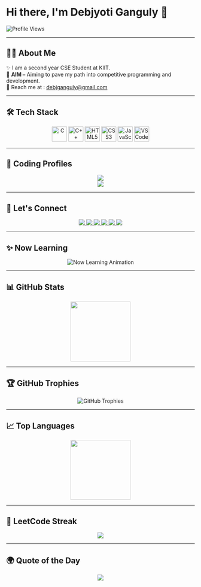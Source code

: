 # Hi there, I'm Debjyoti Ganguly 👋

![Profile Views](https://komarev.com/ghpvc/?username=debjganguly&label=Profile%20Views&color=blue&style=flat)

---

## 👨‍💻 About Me

✨ I am a second year CSE Student at KIIT.  
🎯 **AIM –** Aiming to pave my path into competitive programming and development.  
📩 Reach me at : [debjganguly@gmail.com](mailto:debjganguly@gmail.com)

---

## 🛠️ Tech Stack

<p align="center">  
  <img src="https://cdn.jsdelivr.net/gh/devicons/devicon/icons/c/c-original.svg" width="40" alt="C"/>  
  <img src="https://cdn.jsdelivr.net/gh/devicons/devicon/icons/cplusplus/cplusplus-original.svg" width="40" alt="C++"/>  
  <img src="https://cdn.jsdelivr.net/gh/devicons/devicon/icons/html5/html5-original.svg" width="40" alt="HTML5"/>  
  <img src="https://cdn.jsdelivr.net/gh/devicons/devicon/icons/css3/css3-original.svg" width="40" alt="CSS3"/>  
  <img src="https://cdn.jsdelivr.net/gh/devicons/devicon/icons/javascript/javascript-original.svg" width="40" alt="JavaScript"/>  
  <img src="https://cdn.jsdelivr.net/gh/devicons/devicon/icons/vscode/vscode-original.svg" width="40" alt="VS Code"/>  
</p>

---

## 🚀 Coding Profiles

<div align="center">  
  <a href="https://leetcode.com/debjganguly">  
    <img src="https://img.shields.io/badge/LeetCode-FFA116?style=for-the-badge&logo=leetcode&logoColor=black" />  
  </a>    
  <br/>  
  <a href="https://www.geeksforgeeks.org/user/debjganguly">  
    <img src="https://img.shields.io/badge/GeeksforGeeks-0F9D58?style=for-the-badge&logo=geeksforgeeks&logoColor=white" />  
  </a>  
</div>

---

## 📩 Let's Connect

<div align="center">  
  <a href="https://github.com/debjganguly">  
    <img src="https://img.shields.io/badge/GitHub-181717?style=for-the-badge&logo=github&logoColor=white" />  
  </a>    
  <a href="https://linkedin.com/in/debjganguly">  
    <img src="https://img.shields.io/badge/LinkedIn-0077B5?style=for-the-badge&logo=linkedin&logoColor=white" />  
  </a>    
  <a href="mailto:debjganguly@gmail.com">  
    <img src="https://img.shields.io/badge/Gmail-D14836?style=for-the-badge&logo=gmail&logoColor=white" />  
  </a>    
  <a href="https://instagram.com/debjganguly">  
    <img src="https://img.shields.io/badge/Instagram-E4405F?style=for-the-badge&logo=instagram&logoColor=white" />  
  </a>    
  <a href="https://facebook.com/debjganguly">  
    <img src="https://img.shields.io/badge/Facebook-1877F2?style=for-the-badge&logo=facebook&logoColor=white" />  
  </a>    
  <a href="https://twitter.com/debjganguly">  
    <img src="https://img.shields.io/badge/Twitter-1DA1F2?style=for-the-badge&logo=twitter&logoColor=white" />  
  </a>    
</div>

---

## ✨ Now Learning

<div align="center">  
  <img src="https://readme-typing-svg.demolab.com?font=Fira+Code&size=24&pause=1000&color=F7971E&center=true&vCenter=true&width=435&lines=Now+Learning%3A+Web+Development;Next+Up%3A+Data+Structures+and+Algorithms;Always+Learning%2C+Always+Building+%F0%9F%9A%80" alt="Now Learning Animation" />  
</div>

---

## 📊 GitHub Stats

<p align="center">
  <img src="https://github-readme-stats.vercel.app/api?username=debjganguly&show_icons=true&theme=tokyonight" height="160px"/>
</p>

---

## 🏆 GitHub Trophies

<p align="center">
  <img src="https://github-profile-trophy.vercel.app/?username=debjganguly&theme=tokyonight&no-frame=true&row=1&column=6" alt="GitHub Trophies"/>
</p>

---

## 📈 Top Languages

<p align="center">
  <img src="https://github-readme-stats.vercel.app/api/top-langs/?username=debjganguly&layout=compact&langs_count=6&theme=tokyonight" height="160px"/>
</p>

---

## 🧠 LeetCode Streak

<p align="center">  
  <img src="https://leetcard.jacoblin.cool/debjganguly?theme=dark&font=Baloo+Bhai&ext=heatmap" />  
</p>

---

## 🌍 Quote of the Day

<p align="center">
  <img src="https://quotes-github-readme.vercel.app/api?type=horizontal&theme=tokyonight" />
</p>
